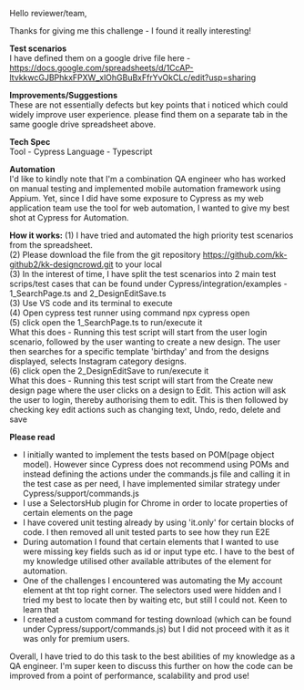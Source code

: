 Hello reviewer/team, 

Thanks for giving me this challenge - I found it really interesting! 

**Test scenarios** </br> 
I have defined them on a google drive file here - https://docs.google.com/spreadsheets/d/1CcAP-ltvkkwcGJBPhkxFPXW_xlOhGBuBxFfrYvOkCLc/edit?usp=sharing 

**Improvements/Suggestions** </br>
These are not essentially defects but key points that i noticed which could widely improve user experience. please find them on a separate tab in the same google drive spreadsheet above.

**Tech Spec** </br>
Tool - Cypress
Language - Typescript

**Automation** </br>
I'd like to kindly note that I'm a combination QA engineer who has worked on manual testing and implemented mobile automation framework using Appium. Yet, since I did have some exposure to Cypress as my web application team use the tool for web automation, I wanted to give my best shot at Cypress for Automation. 

  **How it works:**
  (1) I have tried and automated the high priority test scenarios from the spreadsheet. </br>
  (2) Please download the file from the git repository https://github.com/kk-github2/kk-designcrowd.git to your local </br>
  (3) In the interest of time, I have split the test scenarios into 2 main test scrips/test cases that can be found under Cypress/integration/examples - 1_SearchPage.ts and 2_DesignEditSave.ts </br>
  (3) Use VS code and its terminal to execute  </br>
  (4) Open cypress test runner using command npx cypress open</br>
  (5) click open the 1_SearchPage.ts to run/execute it </br>
      What this does - Running this test script will start from the user login scenario, followed by the user wanting to create a new design. The user then searches for a specific template 'birthday' and from the designs displayed, selects Instagram category designs. </br>
  (6) click open the 2_DesignEditSave to run/execute it </br>
      What this does - Running this test script will start from the Create new design page where the user clicks on a design to Edit. This action will ask the user to login, thereby authorising them to edit. This is then followed by checking key edit actions such as changing text, Undo, redo, delete and save</br>

**Please read** </br>
- I initially wanted to implement the tests based on POM(page object model). However since Cypress does not recommend using POMs and instead defining the actions under the commands.js file and calling it in the test case as per need, I have implemented similar strategy under Cypress/support/commands.js</br>
- I use a SelectorsHub plugin for Chrome in order to locate properties of certain elements on the page </br>
- I have covered unit testing already by using 'it.only' for certain blocks of code. I then removed all unit tested parts to see how they run E2E</br>
- During automation I found that certain elements that I wanted to use were missing key fields such as id or input type etc. I have to the best of my knowledge utilised other available attributes of the element for automation. </br>
- One of the challenges I encountered was automating the My account element at tht top right corner. The selectors used were hidden and I tried my best to locate then by waiting etc, but still I could not. Keen to learn that </br>
- I created a custom command for testing download (which can be found under Cypress/support/commands.js) but I did not proceed with it as it was only for premium users. </br>

Overall, I have tried to do this task to the best abilities of my knowledge as a QA engineer. I'm super keen to discuss this further on how the code can be improved from a point of performance, scalability and prod use! </br>


 
      
  

